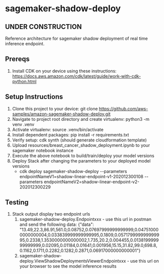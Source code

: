 # sagemaker-shadow-deploy

## UNDER CONSTRUCTION

Reference architecture for sagemaker shadow deployment of real time inference endpoint.


## Prereqs

1. Install CDK on your device using these instructions: https://docs.aws.amazon.com/cdk/latest/guide/work-with-cdk-python.html



## Setup Instructions

1. Clone this project to your device: git clone https://github.com/aws-samples/amazon-sagemaker-shadow-deploy.git
2. Navigate to project root directory and create virtualenv: python3 -m venv .venv
3. Activate virtualenv: source .venv/bin/activate
4. Install dependent packages: pip install -r requirements.txt
5. Verify setup: cdk synth  (should generate cloudformation template)
6. Upload resources/breast_cancer_shadow_deployment.ipynb to your sagemaker notebook instance
7. Execute the above notebook to build/train/deploy your model versions
8. Deploy Stack after changing the parameters to your deployed model versions  
    - cdk deploy sagemaker-shadow-deploy --parameters endpointNameV1=shadow-linear-endpoint-v1-202012300108 --parameters endpointNameV2=shadow-linear-endpoint-v2-202012300229

## Testing

1. Stack output display two endpoint urls 
     1. sagemaker-shadow-deploy.Endpointxxx -  use this url in postman and send the following data:
     {"data": "13.49,22.3,86.91,561.0,0.08752,0.07697999999999999,0.047510000000000004,0.033839999999999995,0.1809,0.057179999999999995,0.2338,1.3530000000000002,1.735,20.2,0.004455,0.013819999999999999,0.02095,0.01184,0.01641,0.001956,15.15,31.82,99.0,698.8,0.1162,0.1711,0.2282,0.1282,0.2871,0.06917000000000001"}
     2. sagemaker-shadow-deploy.ViewShadowDeploymentsViewerEndpointxxx - use this url on your browser to see the model inference results 

